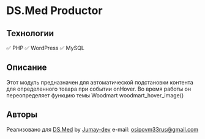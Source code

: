 # DS.Med Productor

## Технологии

:white_check_mark: PHP
:white_check_mark: WordPress
:white_check_mark: MySQL

## Описание

Этот модуль предназначен для автоматической подстановки контента для определенного товара при событии onHover. 
Во время работы он переопределяет функцию темы Woodmart woodmart_hover_image()

## Авторы

Реализовано для [DS.Med](https://ds-med.ru) by [Jumay-dev](https://vk.com/operator121) e-mail: osipovm33rus@gmail.com